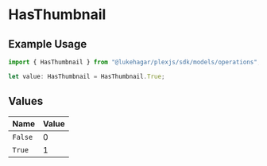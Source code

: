 # HasThumbnail

## Example Usage

```typescript
import { HasThumbnail } from "@lukehagar/plexjs/sdk/models/operations";

let value: HasThumbnail = HasThumbnail.True;
```

## Values

| Name    | Value   |
| ------- | ------- |
| `False` | 0       |
| `True`  | 1       |